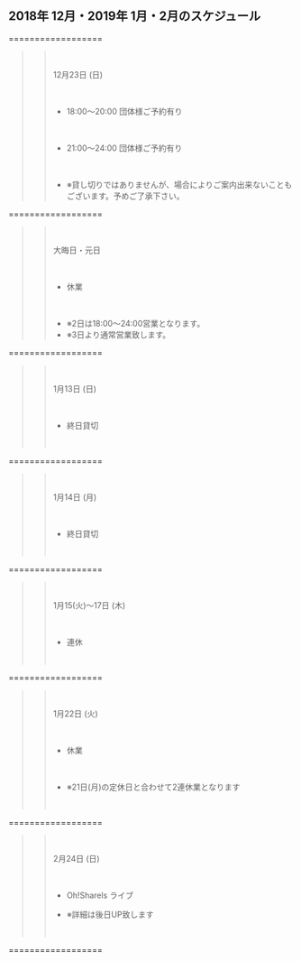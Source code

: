 ## 2018年 12月・2019年 1月・2月のスケジュール
 

 ==================
>> 
>> <br/>
>> 
>> 12月23日 (日)
>> 
>> <br/>
>> 
>> - 18:00〜20:00 団体様ご予約有り
>> 
>> <br/>
>>
>> - 21:00〜24:00 団体様ご予約有り
>>
>> <br/>
>>
>> - ※貸し切りではありませんが、場合によりご案内出来ないこともございます。予めご了承下さい。
>> 
>>

 ==================

>> 
>> <br/>
>> 
>> 大晦日・元日
>> 
>> <br/>
>> 
>> - 休業
>> 
>> <br/>
>>
>> - ※2日は18:00〜24:00営業となります。
>> - ※3日より通常営業致します。
>>
>>

 ==================

>> 
>> <br/>
>> 
>> 1月13日 (日)
>> 
>> <br/>
>> 
>> - 終日貸切
>> 
>> <br/>
>> 
>>
>>

 ==================

>> 
>> <br/>
>> 
>> 1月14日 (月)
>> 
>> <br/>
>> 
>> - 終日貸切
>> 
>> <br/>
>> 
>>
>>

 ==================

>> 
>> <br/>
>> 
>> 1月15(火)〜17日 (木)
>> 
>> <br/>
>> 
>> - 連休
>> 
>> <br/>
>> 
>>
>>

 ==================

>> 
>> <br/>
>> 
>> 1月22日 (火)
>> 
>> <br/>
>> 
>> - 休業
>> 
>> <br/>
>>
>> - ※21日(月)の定休日と合わせて2連休業となります
>>
>> <br/>

 ==================

>>
>> <br/>
>>
>> 2月24日 (日)
>>
>> <br/>
>>
>> - Oh!Sharels ライブ
>>
>> - ※詳細は後日UP致します
>> 
>> <br/>
>>

 ==================



